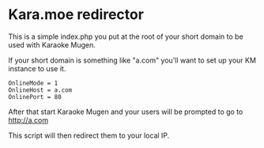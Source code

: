 # Kara.moe redirector

This is a simple index.php you put at the root of your short domain to be used with Karaoke Mugen.

If your short domain is something like "a.com" you'll want to set up your KM instance to use it.

```
OnlineMode = 1
OnlineHost = a.com
OnlinePort = 80
```

After that start Karaoke Mugen and your users will be prompted to go to http://a.com

This script will then redirect them to your local IP.
